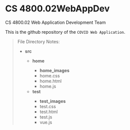 # CS 4800.02WebAppDev

CS 4800.02 Web Application Development Team

This is the github repository of the `COVID Web Application`.

>File Directory Notes:
><ul>
>	<li><strong>src</strong></li>
>	<ul>
>		<li><strong>home</strong></li>
>		<ul>
>			<li><strong>home_images</strong></li>
>			<li>home.css</li>
>			<li>home.html</li>
>			<li>home.js</li>
>		</ul>
>		<li><strong>test</strong></li>
>		<ul>
>			<li><strong>test_images</strong></li>
>			<li>test.css</li>
>			<li>test.html</li>
>			<li>test.js</li>
>			<li>vue.js</li>
>		</ul>
>	</ul>
></ul>
